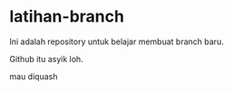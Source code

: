 # latihan-branch

Ini adalah repository untuk belajar membuat branch baru.

Github itu asyik loh.

mau diquash
